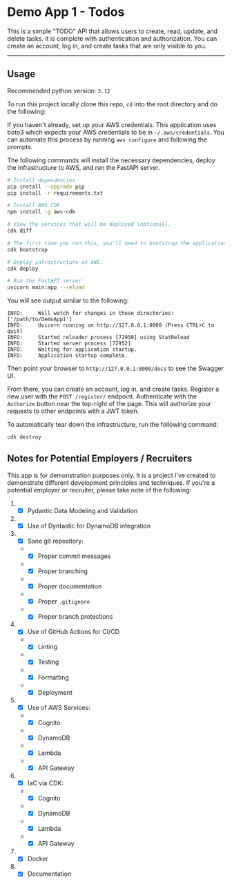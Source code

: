 # Demo App 1 - Todos

This is a simple "TODO" API that allows users to create, read, update, and delete tasks.
it is complete with authentication and authorization.
You can create an account, log in, and create tasks that are only visible to you.

---

## Usage

Recommended python version: `3.12`

To run this project locally clone this repo, `cd` into the root directory and do the following:

If you haven't already, set up your AWS credentials.
This application uses boto3 which expects your AWS credentials to be in `~/.aws/credentials`.
You can automate this process by running `aws configure` and following the prompts.

The following commands will install the necessary dependencies, deploy the infrastructure to AWS, and run the FastAPI server.

```bash
# Install dependencies
pip install --upgrade pip
pip install -r requirements.txt

# Install AWS CDK.
npm install -g aws-cdk

# View the services that will be deployed (optional).
cdk diff

# The first time you run this, you'll need to bootstrap the application.
cdk bootstrap

# Deploy infrastructure on AWS.
cdk deploy

# Run the FastAPI server
uvicorn main:app --reload
```

You will see output similar to the following:

```
INFO:     Will watch for changes in these directories: ['/path/to/DemoApp1']
INFO:     Uvicorn running on http://127.0.0.1:8000 (Press CTRL+C to quit)
INFO:     Started reloader process [72950] using StatReload
INFO:     Started server process [72952]
INFO:     Waiting for application startup.
INFO:     Application startup complete.
```

Then point your browser to `http://127.0.0.1:8000/docs` to see the Swagger UI.

From there, you can create an account, log in, and create tasks.
Register a new user with the `POST /register/` endpoint.
Authenticate with the `Authorize` button near the top-right of the page.
This will authorize your requests to other endpoints with a JWT token.

To automatically tear down the infrastructure, run the following command:

```bash
cdk destroy
```


## Notes for Potential Employers / Recruiters

This app is for demonstration purposes only.
It is a project I've created to demonstrate different development principles and techniques.
If you're a potential employer or recruiter, please take note of the following:

1. - [X] Pydantic Data Modeling and Validation
2. - [X] Use of Dyntastic for DynamoDB integration
3. - [X] Sane git repository:
   * - [X] Proper commit messages
   * - [X] Proper branching
   * - [X] Proper documentation
   * - [X] Proper `.gitignore`
   * - [X] Proper branch protections
4. - [X] Use of GitHub Actions for CI/CD
   * - [X] Linting
   * - [X] Testing
   * - [X] Formatting
   * - [X] Deployment
5. - [X] Use of AWS Services:
   * - [X]  Cognito
   * - [X]  DynamoDB
   * - [X]  Lambda
   * - [X]  API Gateway
6. - [X] IaC via CDK:
   * - [X]  Cognito
   * - [X]  DynamoDB
   * - [X]  Lambda
   * - [X]  API Gateway
7. - [X] Docker
8. - [X] Documentation
